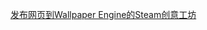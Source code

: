 [发布网页到Wallpaper Engine的Steam创意工坊](https://my.oschina.net/codingDog/blog/4436614 "发布网页到Wallpaper Engine的Steam创意工坊")
